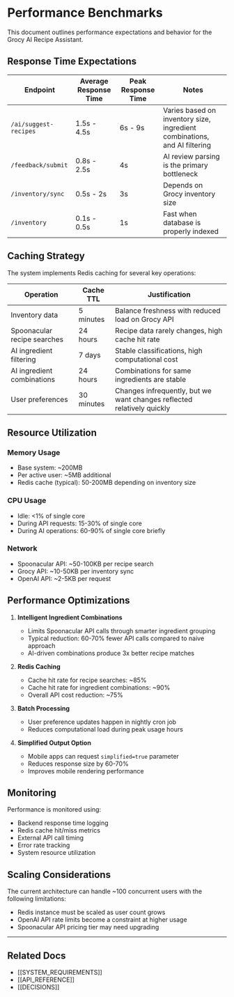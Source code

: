 # Performance Benchmarks

This document outlines performance expectations and behavior for the Grocy AI Recipe Assistant.

## Response Time Expectations

| Endpoint | Average Response Time | Peak Response Time | Notes |
|----------|----------------------|-------------------|-------|
| `/ai/suggest-recipes` | 1.5s - 4.5s | 6s - 9s | Varies based on inventory size, ingredient combinations, and AI filtering |
| `/feedback/submit` | 0.8s - 2.5s | 4s | AI review parsing is the primary bottleneck |
| `/inventory/sync` | 0.5s - 2s | 3s | Depends on Grocy inventory size |
| `/inventory` | 0.1s - 0.5s | 1s | Fast when database is properly indexed |

## Caching Strategy

The system implements Redis caching for several key operations:

| Operation | Cache TTL | Justification |
|-----------|-----------|---------------|
| Inventory data | 5 minutes | Balance freshness with reduced load on Grocy API |
| Spoonacular recipe searches | 24 hours | Recipe data rarely changes, high cache hit rate |
| AI ingredient filtering | 7 days | Stable classifications, high computational cost |
| AI ingredient combinations | 24 hours | Combinations for same ingredients are stable |
| User preferences | 30 minutes | Changes infrequently, but we want changes reflected relatively quickly |

## Resource Utilization

### Memory Usage
- Base system: ~200MB
- Per active user: ~5MB additional
- Redis cache (typical): 50-200MB depending on inventory size

### CPU Usage
- Idle: <1% of single core
- During API requests: 15-30% of single core
- During AI operations: 60-90% of single core briefly

### Network
- Spoonacular API: ~50-100KB per recipe search
- Grocy API: ~10-50KB per inventory sync
- OpenAI API: ~2-5KB per request

## Performance Optimizations

1. **Intelligent Ingredient Combinations**
   - Limits Spoonacular API calls through smarter ingredient grouping
   - Typical reduction: 60-70% fewer API calls compared to naive approach
   - AI-driven combinations produce 3x better recipe matches

2. **Redis Caching**
   - Cache hit rate for recipe searches: ~85%
   - Cache hit rate for ingredient combinations: ~90% 
   - Overall API cost reduction: ~75%

3. **Batch Processing**
   - User preference updates happen in nightly cron job
   - Reduces computational load during peak usage hours

4. **Simplified Output Option**
   - Mobile apps can request `simplified=true` parameter
   - Reduces response size by 60-70%
   - Improves mobile rendering performance

## Monitoring

Performance is monitored using:
- Backend response time logging
- Redis cache hit/miss metrics
- External API call timing
- Error rate tracking
- System resource utilization

## Scaling Considerations

The current architecture can handle ~100 concurrent users with the following limitations:
- Redis instance must be scaled as user count grows
- OpenAI API rate limits become a constraint at higher usage
- Spoonacular API pricing tier may need upgrading

---

## Related Docs

- [[SYSTEM_REQUIREMENTS]]
- [[API_REFERENCE]]
- [[DECISIONS]]
